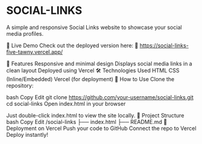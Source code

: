 # SOCIAL-LINKS
A simple and responsive Social Links website to showcase your social media profiles.

🚀 Live Demo
Check out the deployed version here:
🔗 https://social-links-five-tawny.vercel.app/

📌 Features
Responsive and minimal design
Displays social media links in a clean layout
Deployed using Vercel
🛠️ Technologies Used
HTML
CSS (Inline/Embedded)
Vercel (for deployment)
🔧 How to Use
Clone the repository:

bash
Copy
Edit
git clone https://github.com/your-username/social-links.git
cd social-links
Open index.html in your browser

Just double-click index.html to view the site locally.
📂 Project Structure
bash
Copy
Edit
/social-links
 ├── index.html
 ├── README.md
🚀 Deployment on Vercel
Push your code to GitHub
Connect the repo to Vercel
Deploy instantly!
